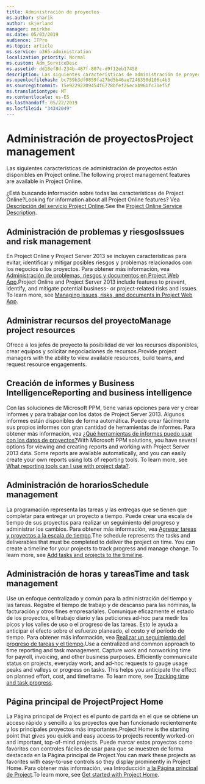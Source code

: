 ```yaml
---
title: Administración de proyectos
ms.author: sharik
author: skjerland
manager: mnirkhe
ms.date: 05/03/2019
audience: ITPro
ms.topic: article
ms.service: o365-administration
localization_priority: Normal
ms.custom: Adm_ServiceDesc
ms.assetid: dd18ef8d-234b-487f-807c-d9f12eb17458
description: Las siguientes características de administración de proyectos están disponibles en Project online.
ms.openlocfilehash: bc759b3df0859fa27bd5b46ae7246350d106c4b3
ms.sourcegitcommit: 15e92292209454f6778bfef26ecab96bfc71ef5f
ms.translationtype: MT
ms.contentlocale: es-ES
ms.lasthandoff: 05/22/2019
ms.locfileid: "34342049"
---
```

# <a name="project-management"></a><span data-ttu-id="03c65-103">Administración de proyectos</span><span class="sxs-lookup"><span data-stu-id="03c65-103">Project management</span></span>

<span data-ttu-id="03c65-104">Las siguientes características de administración de proyectos están disponibles en Project online.</span><span class="sxs-lookup"><span data-stu-id="03c65-104">The following project management features are available in Project Online.</span></span>
  
<span data-ttu-id="03c65-105">¿Está buscando información sobre todas las características de Project Online?</span><span class="sxs-lookup"><span data-stu-id="03c65-105">Looking for information about all Project Online features?</span></span> <span data-ttu-id="03c65-106">Vea [Descripción del servicio Project Online](project-online-service-description.md).</span><span class="sxs-lookup"><span data-stu-id="03c65-106">See the [Project Online Service Description](project-online-service-description.md).</span></span>
  
## <a name="issues-and-risk-management"></a><span data-ttu-id="03c65-107">Administración de problemas y riesgos</span><span class="sxs-lookup"><span data-stu-id="03c65-107">Issues and risk management</span></span>
<span data-ttu-id="03c65-108"><a name="bkmk_IssuesRiskManagement"> </a></span><span class="sxs-lookup"><span data-stu-id="03c65-108"></span></span>

<span data-ttu-id="03c65-p102">En Project Online y Project Server 2013 se incluyen características para evitar, identificar y mitigar posibles riesgos y problemas relacionados con los negocios o los proyectos. Para obtener más información, vea [Administración de problemas, riesgos y documentos en Project Web App](https://go.microsoft.com/fwlink/?LinkId=402634).</span><span class="sxs-lookup"><span data-stu-id="03c65-p102">Project Online and Project Server 2013 include features to prevent, identify, and mitigate potential business- or project-related risks and issues. To learn more, see [Managing issues, risks, and documents in Project Web App](https://go.microsoft.com/fwlink/?LinkId=402634).</span></span>
  
## <a name="manage-project-resources"></a><span data-ttu-id="03c65-111">Administrar recursos del proyecto</span><span class="sxs-lookup"><span data-stu-id="03c65-111">Manage project resources</span></span>
<span data-ttu-id="03c65-112"><a name="bkmk_ManageProjectResources"> </a></span><span class="sxs-lookup"><span data-stu-id="03c65-112"></span></span>

<span data-ttu-id="03c65-113">Ofrece a los jefes de proyecto la posibilidad de ver los recursos disponibles, crear equipos y solicitar negociaciones de recursos.</span><span class="sxs-lookup"><span data-stu-id="03c65-113">Provide project managers with the ability to view available resources, build teams, and request resource engagements.</span></span>
  
## <a name="reporting-and-business-intelligence"></a><span data-ttu-id="03c65-114">Creación de informes y Business Intelligence</span><span class="sxs-lookup"><span data-stu-id="03c65-114">Reporting and business intelligence</span></span>
<span data-ttu-id="03c65-115"><a name="bkmk_ReportingBusinessIntelligence"> </a></span><span class="sxs-lookup"><span data-stu-id="03c65-115"></span></span>

<span data-ttu-id="03c65-p103">Con las soluciones de Microsoft PPM, tiene varias opciones para ver y crear informes y para trabajar con los datos de Project Server 2013. Algunos informes están disponibles de forma automática. Puede crear fácilmente sus propios informes con gran cantidad de herramientas de informes. Para obtener más información, vea [¿Qué herramientas de informes puedo usar con los datos de proyectos?](https://go.microsoft.com/fwlink/?LinkId=402642)</span><span class="sxs-lookup"><span data-stu-id="03c65-p103">With Microsoft PPM solutions, you have several options for viewing and creating reports and working with Project Server 2013 data. Some reports are available automatically, and you can easily create your own reports using lots of reporting tools. To learn more, see [What reporting tools can I use with project data?](https://go.microsoft.com/fwlink/?LinkId=402642).</span></span>
  
## <a name="schedule-management"></a><span data-ttu-id="03c65-119">Administración de horarios</span><span class="sxs-lookup"><span data-stu-id="03c65-119">Schedule management</span></span>
<span data-ttu-id="03c65-120"><a name="bkmk_ScheduleManagement"> </a></span><span class="sxs-lookup"><span data-stu-id="03c65-120"></span></span>

<span data-ttu-id="03c65-p104">La programación representa las tareas y las entregas que se tienen que completar para entregar un proyecto a tiempo. Puede crear una escala de tiempo de sus proyectos para realizar un seguimiento del progreso y administrar los cambios. Para obtener más información, vea [Agregar tareas y proyectos a la escala de tiempo](https://go.microsoft.com/fwlink/?LinkID=402655).</span><span class="sxs-lookup"><span data-stu-id="03c65-p104">The schedule represents the tasks and deliverables that must be completed to deliver the project on time. You can create a timeline for your projects to track progress and manage change. To learn more, see [Add tasks and projects to the timeline](https://go.microsoft.com/fwlink/?LinkID=402655).</span></span>
  
## <a name="time-and-task-management"></a><span data-ttu-id="03c65-124">Administración de horas y tareas</span><span class="sxs-lookup"><span data-stu-id="03c65-124">Time and task management</span></span>
<span data-ttu-id="03c65-125"><a name="bkmk_TimeTaskManagement"> </a></span><span class="sxs-lookup"><span data-stu-id="03c65-125"></span></span>

<span data-ttu-id="03c65-p105">Use un enfoque centralizado y común para la administración del tiempo y las tareas. Registre el tiempo de trabajo y de descanso para las nóminas, la facturación y otros fines empresariales. Comunique eficazmente el estado de los proyectos, el trabajo diario y las peticiones ad-hoc para medir los picos y los valles de uso o el progreso de las tareas. Esto le ayuda a anticipar el efecto sobre el esfuerzo planeado, el costo y el período de tiempo. Para obtener más información, vea [Realizar un seguimiento del progreso de tareas y el tiempo](https://go.microsoft.com/fwlink/p/?LinkId=271321).</span><span class="sxs-lookup"><span data-stu-id="03c65-p105">Use a centralized and common approach to time reporting and task management. Capture work and nonworking time for payroll, invoicing, and other business purposes. Efficiently communicate status on projects, everyday work, and ad-hoc requests to gauge usage peaks and valleys or progress on tasks. This helps you anticipate the effect on planned effort, cost, and timeframe. To learn more, see [Tracking time and task progress](https://go.microsoft.com/fwlink/p/?LinkId=271321).</span></span>

## <a name="project-home"></a><span data-ttu-id="03c65-131">Página principal de Project</span><span class="sxs-lookup"><span data-stu-id="03c65-131">Project Home</span></span>
<span data-ttu-id="03c65-132">La Página principal de Project es el punto de partida en el que se obtiene un acceso rápido y sencillo a los proyectos que han funcionado recientemente y los principales proyectos más importantes.</span><span class="sxs-lookup"><span data-stu-id="03c65-132">Project Home is the starting point that gives you quick and easy access to projects recently worked-on and important, top-of-mind projects.</span></span> <span data-ttu-id="03c65-133">Puede marcar estos proyectos como favoritos con controles fáciles de usar para que se muestren de forma destacada en la Página principal de Project.</span><span class="sxs-lookup"><span data-stu-id="03c65-133">You can mark these projects as favorites with easy-to-use controls so they display prominently in Project Home.</span></span> <span data-ttu-id="03c65-134">Para obtener más información, vea Introducción [a la Página principal de Project](https://support.office.com/article/get-started-with-project-home-a3b38418-35e7-4df4-8e4a-ba6a4fa0562a?ui=en-US&rs=en-US&ad=US).</span><span class="sxs-lookup"><span data-stu-id="03c65-134">To learn more, see [Get started with Project Home](https://support.office.com/article/get-started-with-project-home-a3b38418-35e7-4df4-8e4a-ba6a4fa0562a?ui=en-US&rs=en-US&ad=US).</span></span>

